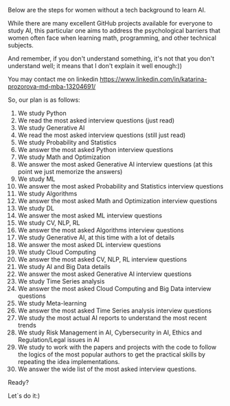 Below are the steps for women without a tech background to learn AI. 

While there are many excellent GitHub projects available for everyone to study AI, this particular one aims to address the psychological barriers that women often face when learning math, programming, and other technical subjects.


And remember, if you don't understand something, it's not that you don't understand well; it means that I don't explain it well enough:))

You may contact me on linkedin https://www.linkedin.com/in/katarina-prozorova-md-mba-13204691/



So, our plan is as follows:

1. We study Python
2. We read the most asked interview questions (just read)
3. We study Generative AI
4. We read the most asked interview questions (still just read)
5. We study Probability and Statistics
6. We answer the most asked Python interview questions
7. We study Math and Optimization
8. We answer the most asked Generative AI interview questions (at this point we just memorize the answers)
9. We study ML
10. We answer the most asked Probability and Statistics interview questions
11. We study Algorithms
12. We answer the most asked Math and Optimization interview questions
13. We study DL
14. We answer the most asked ML interview questions
15. We study CV, NLP, RL
16. We answer the most asked Algorithms interview questions
17. We study Generative AI, at this time with a lot of details
18. We answer the most asked  DL interview questions
19. We study Cloud Computing
20. We answer the most asked CV, NLP, RL interview questions
21. We study AI and Big Data details
22. We answer the most asked Generative AI interview questions
23. We study Time Series analysis
24. We answer the most asked Cloud Computing and Big Data interview questions
25. We study Meta-learning
26. We answer the most asked Time Series analysis interview questions
27. We study the most actual AI reports to understand the most recent trends
28. We study Risk Management in AI, Cybersecurity in AI, Ethics and Regulation/Legal issues in AI
29. We study to work with the papers and projects with the code to follow the logics of the most popular authors to get the practical skills by repeating the idea implementations.
30. We answer the wide list of the most asked interview questions.


Ready?

Let`s do it:)

